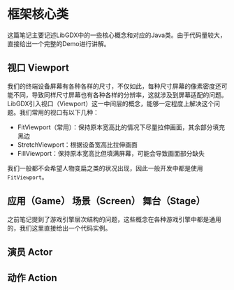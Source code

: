 # 框架核心类

这篇笔记主要记述LibGDX中的一些核心概念和对应的Java类。由于代码量较大，直接给出一个完整的Demo进行讲解。

## 视口 Viewport

我们的终端设备屏幕有各种各样的尺寸，不仅如此，每种尺寸屏幕的像素密度还可能不同，导致同样尺寸屏幕也有各种各样的分辨率，这就涉及到屏幕适配的问题。LibGDX引入视口（Viewport）这一中间层的概念，能够一定程度上解决这个问题。我们常用的视口有以下几种：

* FitViewport（常用）：保持原本宽高比的情况下尽量拉伸画面，其余部分填充黑边
* StretchViewport：根据设备宽高比拉伸画面
* FillViewport：保持原本宽高比但填满屏幕，可能会导致画面部分缺失

我们一般都不会希望人物变扁之类的状况出现，因此一般开发中都是使用`FitViewport`。

## 应用（Game） 场景（Screen） 舞台（Stage）

之前笔记提到了游戏引擎层次结构的问题，这些概念在各种游戏引擎中都是通用的，我们这里直接给出一个代码实例。



## 演员 Actor

## 动作 Action
